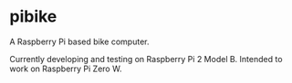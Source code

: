 # pibike
A Raspberry Pi based bike computer.

Currently developing and testing on Raspberry Pi 2 Model B.
Intended to work on Raspberry Pi Zero W.
